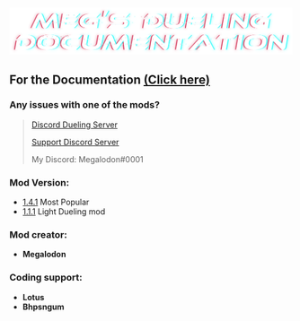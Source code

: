 <div align="center">
  <br />
  <p>
    <a href="https://megalodon-dueling.notion.site/megalodon-dueling/Meg-s-dueling-Documentation-14fded21b2e648039ed441fc13fb7431?v=5fad1d643458413bbc09149b9cf8c6e4"><img src="https://github.com/TheGreatMegalodon/Dueling-Component/blob/main/Megs_Dueling_Images_readme/ccca5aa0d97129436edbe864a8b1d47e_tab2.png" width="1000" alt="Megalodon-s-dueling-code" /></a>
  </p>
</div>

## For the Documentation [(Click here)](https://megalodon-dueling.notion.site/megalodon-dueling/Meg-s-dueling-Documentation-14fded21b2e648039ed441fc13fb7431)

### Any issues with one of the mods?
> [Discord Dueling Server](https://discord.gg/MF7zwS89TU)
> 
> [Support Discord Server](https://discord.gg/KXvCq4N)
> 
> My Discord: Megalodon#0001

### Mod Version: 
* [1.4.1](https://github.com/TheGreatMegalodon/Megalodon-s-dueling-code/blob/main/Meg's%20Dueling%20Official.js) Most Popular
* [1.1.1](https://github.com/TheGreatMegalodon/Megalodon-s-dueling-code/blob/main/Meg's%20Dueling%20(Light%20Version).js) Light Dueling mod

### Mod creator: 
* **Megalodon**

### Coding support:
* **Lotus**
* **Bhpsngum**
